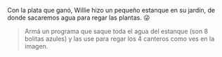 <gs-attire
  attire-url="https://raw.githubusercontent.com/MumukiProject/mumuki-guia-gobstones-practica-procedimientos-kids/master/assets/attires/config.json">
</gs-attire>
<gs-toolbox toolbox-url="https://raw.githubusercontent.com/MumukiProject/mumuki-guia-gobstones-practica-procedimientos-kids/master/assets/toolbox_1553290173357.xml"></gs-toolbox>

Con la plata que ganó, Willie hizo un pequeño estanque en su jardín, de donde sacaremos agua para regar las plantas. :stuck_out_tongue_winking_eye:

> Armá un programa que saque toda el agua del estanque (son 8 bolitas azules) y las use para regar los 4 canteros como ves en la imagen. 